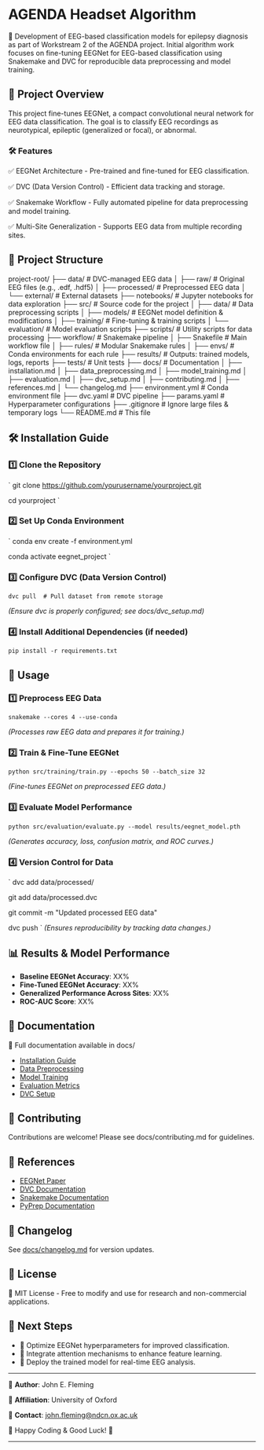 # AGENDA Headset Algorithm

🚀 Development of EEG-based classification models for epilepsy diagnosis as part of Workstream 2 of the AGENDA project. Initial algorithm work focuses on fine-tuning EEGNet for EEG-based classification using Snakemake and DVC for reproducible data preprocessing and model training.



## 📌 Project Overview
This project fine-tunes EEGNet, a compact convolutional neural network for EEG data classification. The goal is to classify EEG recordings as neurotypical, epileptic (generalized or focal), or abnormal.

### 🛠 Features
✅ EEGNet Architecture - Pre-trained and fine-tuned for EEG classification.

✅ DVC (Data Version Control) - Efficient data tracking and storage.

✅ Snakemake Workflow - Fully automated pipeline for data preprocessing and model training.

✅ Multi-Site Generalization - Supports EEG data from multiple recording sites.


## 📂 Project Structure

project-root/
├── data/                # DVC-managed EEG data
│   ├── raw/             # Original EEG files (e.g., .edf, .hdf5)
│   ├── processed/       # Preprocessed EEG data
│   └── external/        # External datasets
├── notebooks/           # Jupyter notebooks for data exploration
├── src/                 # Source code for the project
│   ├── data/            # Data preprocessing scripts
│   ├── models/          # EEGNet model definition & modifications
│   ├── training/        # Fine-tuning & training scripts
│   └── evaluation/      # Model evaluation scripts
├── scripts/             # Utility scripts for data processing
├── workflow/            # Snakemake pipeline
│   ├── Snakefile        # Main workflow file
│   ├── rules/           # Modular Snakemake rules
│   ├── envs/            # Conda environments for each rule
├── results/             # Outputs: trained models, logs, reports
├── tests/               # Unit tests
├── docs/                # Documentation
│   ├── installation.md
│   ├── data_preprocessing.md
│   ├── model_training.md
│   ├── evaluation.md
│   ├── dvc_setup.md
│   ├── contributing.md
│   ├── references.md
│   └── changelog.md
├── environment.yml      # Conda environment file
├── dvc.yaml             # DVC pipeline
├── params.yaml          # Hyperparameter configurations
├── .gitignore           # Ignore large files & temporary logs
└── README.md            # This file


## 🛠 Installation Guide

### 1️⃣ Clone the Repository
`
git clone https://github.com/yourusername/yourproject.git

cd yourproject
`

### 2️⃣ Set Up Conda Environment
`
conda env create -f environment.yml

conda activate eegnet_project
`

### 3️⃣ Configure DVC (Data Version Control)
`
dvc pull  # Pull dataset from remote storage
`

_(Ensure dvc is properly configured; see docs/dvc_setup.md)_

### 4️⃣ Install Additional Dependencies (if needed)
`
pip install -r requirements.txt
`


## 🚀 Usage

### 1️⃣ Preprocess EEG Data
`
snakemake --cores 4 --use-conda
`

_(Processes raw EEG data and prepares it for training.)_

### 2️⃣ Train & Fine-Tune EEGNet
`
python src/training/train.py --epochs 50 --batch_size 32
`

_(Fine-tunes EEGNet on preprocessed EEG data.)_ 

### 3️⃣ Evaluate Model Performance
`
python src/evaluation/evaluate.py --model results/eegnet_model.pth
`

_(Generates accuracy, loss, confusion matrix, and ROC curves.)_

### 4️⃣ Version Control for Data
`
dvc add data/processed/

git add data/processed.dvc

git commit -m "Updated processed EEG data"

dvc push
`
_(Ensures reproducibility by tracking data changes.)_


## 📊 Results & Model Performance
- __Baseline EEGNet Accuracy__: XX%
- __Fine-Tuned EEGNet Accuracy__: XX%
- __Generalized Performance Across Sites__: XX%
- __ROC-AUC Score__: XX%



## 📝 Documentation
📖 Full documentation available in docs/

- [Installation Guide](docs/installation.md)
- [Data Preprocessing](docs/data_preprocessing.md)
- [Model Training](docs/model_training.md)
- [Evaluation Metrics](docs/evaluation.md)
- [DVC Setup](docs/dvc_setup.md)



## 🤝 Contributing
Contributions are welcome! Please see docs/contributing.md for guidelines.



## 🔗 References
- [EEGNet Paper](https://arxiv.org/abs/1611.08024)
- [DVC Documentation](https://dvc.org/doc)
- [Snakemake Documentation](https://snakemake.readthedocs.io/en/stable/)
- [PyPrep Documentation](https://pyprep.readthedocs.io/en/stable/)



## 📅 Changelog

See [docs/changelog.md](docs/changelog.md) for version updates.



## 📜 License
📝 MIT License - Free to modify and use for research and non-commercial applications.



## 🎯 Next Steps
- 📌 Optimize EEGNet hyperparameters for improved classification.
- 📌 Integrate attention mechanisms to enhance feature learning.
- 📌 Deploy the trained model for real-time EEG analysis.

---

🔹 __Author__: John E. Fleming

🔹 __Affiliation__: University of Oxford

🔹 __Contact__: john.fleming@ndcn.ox.ac.uk


🚀 Happy Coding & Good Luck! 🎉

---
